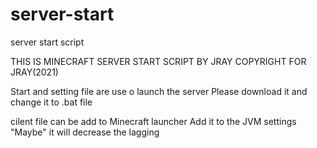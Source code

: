 # server-start
server start script

THIS IS MINECRAFT SERVER START SCRIPT BY JRAY
COPYRIGHT FOR JRAY(2021)

Start and setting file are use o launch the server
Please download it and change it to .bat file

cilent file can be add to Minecraft launcher 
Add it to the JVM settings
"Maybe" it will decrease the lagging
